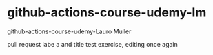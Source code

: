 # github-actions-course-udemy-lm
github-actions-course-udemy-Lauro Muller

pull request labe a and title test exercise, editing once again
